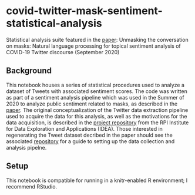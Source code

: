 # covid-twitter-mask-sentiment-statistical-analysis
Statistical analysis suite featured in the [paper](https://www.medrxiv.org/content/10.1101/2020.08.28.20183863v3): Unmasking the conversation on masks: Natural language processing for topical sentiment analysis of COVID-19 Twitter discourse (September 2020)
## Background
This notebook houses a series of statistical procedures used to analyze a dataset of Tweets with associated sentiment scores. The code was written as part of a sentiment analysis pipeline which was used in the Summer of 2020 to analyze public sentiment related to masks, as described in the [paper](https://www.medrxiv.org/content/10.1101/2020.08.28.20183863v3). The original conceptualization of the Twitter data extraction pipeline used to acquire the data for this analysis, as well as the motivations for the data acquisition, is described in the [project repository](https://github.com/TheRensselaerIDEA/COVID-Twitter) from the RPI Institute for Data Exploration and Applications (IDEA). Those interested in regenerating the Tweet dataset decribed in the paper should see the associated [repository](https://github.com/TheRensselaerIDEA/COVID-masks-nlp) for a guide to setting up the data collection and analysis pipelne.

## Setup
This notebook is compatible for running in a knitr-enabled R environment; I recommend RStudio.
